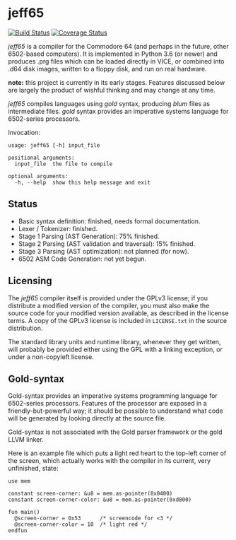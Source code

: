 # jeff65

[![Build Status](https://travis-ci.org/jdpage/jeff65.svg?branch=master)](https://travis-ci.org/jdpage/jeff65)
[![Coverage Status](https://coveralls.io/repos/github/jdpage/jeff65/badge.svg?branch=master)](https://coveralls.io/github/jdpage/jeff65?branch=master)

*jeff65* is a compiler for the Commodore 64 (and perhaps in the future, other
6502-based computers). It is implemented in Python 3.6 (or newer) and produces .prg files
which can be loaded directly in VICE, or combined into .d64 disk images, written
to a floppy disk, and run on real hardware.

**note:** this project is currently in its early stages. Features discussed below
are largely the product of wishful thinking and may change at any time.

*jeff65* compiles languages using *gold* syntax, producing *blum* files as
intermediate files. *gold* syntax provides an imperative systems language for
6502-series processors.

Invocation:

    usage: jeff65 [-h] input_file

    positional arguments:
      input_file  the file to compile

    optional arguments:
      -h, --help  show this help message and exit


## Status

* Basic syntax definition: finished, needs formal documentation.
* Lexer / Tokenizer: finished.
* Stage 1 Parsing (AST Generation): 75% finished.
* Stage 2 Parsing (AST validation and traversal): 15% finished.
* Stage 3 Parsing (AST optimization): not planned (for now).
* 6502 ASM Code Generation: not yet begun.


## Licensing

The *jeff65* compiler itself is provided under the GPLv3 license; if you
distribute a modified version of the compiler, you must also make the source
code for your modified version available, as described in the license terms. A
copy of the GPLv3 license is included in `LICENSE.txt` in the source
distribution.

The standard library units and runtime library, whenever they get written, will
probably be provided either using the GPL with a linking exception, or under a
non-copyleft license.


## Gold-syntax

Gold-syntax provides an imperative systems programming language for 6502-series
processors. Features of the processor are exposed in a friendly-but-powerful
way; it should be possible to understand what code will be generated by looking
directly at the source file.

Gold-syntax is not associated with the Gold parser framework or the gold LLVM
linker.

Here is an example file which puts a light red heart to the top-left corner of
the screen, which actually works with the compiler in its current, very
unfinished, state:

```
use mem

constant screen-corner: &u8 = mem.as-pointer(0x0400)
constant screen-corner-color: &u8 = mem.as-pointer(0xd800)

fun main()
  @screen-corner = 0x53      /* screencode for <3 */
  @screen-corner-color = 10  /* light red */
endfun
```
